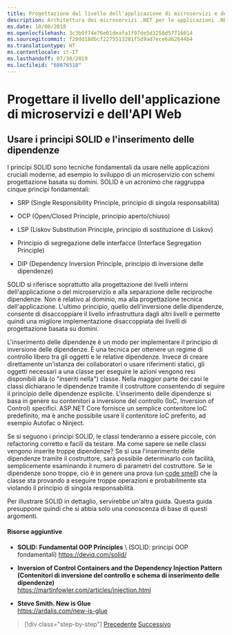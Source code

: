 ```yaml
---
title: Progettazione del livello dell'applicazione di microservizi e dell'API Web
description: Architettura dei microservizi .NET per le applicazioni .NET in contenitori | Brevi cenni sui principi SOLID per la progettazione del livello dell'applicazione.
ms.date: 10/08/2018
ms.openlocfilehash: 3c3b9f74e76e01deafa1f97de5d3250d57716014
ms.sourcegitcommit: f20dd18dbcf2275513281f5d9ad7ece6a62644b4
ms.translationtype: HT
ms.contentlocale: it-IT
ms.lasthandoff: 07/30/2019
ms.locfileid: "68676518"
---
```

# <a name="design-the-microservice-application-layer-and-web-api"></a>Progettare il livello dell'applicazione di microservizi e dell'API Web

## <a name="use-solid-principles-and-dependency-injection"></a>Usare i principi SOLID e l'inserimento delle dipendenze

I principi SOLID sono tecniche fondamentali da usare nelle applicazioni cruciali moderne, ad esempio lo sviluppo di un microservizio con schemi progettazione basata su domini. SOLID è un acronimo che raggruppa cinque principi fondamentali:

- SRP (Single Responsibility Principle, principio di singola responsabilità)

- OCP (Open/Closed Principle, principio aperto/chiuso)

- LSP (Liskov Substitution Principle, principio di sostituzione di Liskov)

- Principio di segregazione delle interfacce (Interface Segregation Principle)

- DIP (Dependency Inversion Principle, principio di inversione delle dipendenze)

SOLID si riferisce soprattutto alla progettazione dei livelli interni dell'applicazione o del microservizio e alla separazione delle reciproche dipendenze. Non è relativo al dominio, ma alla progettazione tecnica dell'applicazione. L'ultimo principio, quello dell'inversione delle dipendenze, consente di disaccoppiare il livello infrastruttura dagli altri livelli e permette quindi una migliore implementazione disaccoppiata dei livelli di progettazione basata su domini.

L'inserimento delle dipendenze è un modo per implementare il principio di inversione delle dipendenze. È una tecnica per ottenere un regime di controllo libero tra gli oggetti e le relative dipendenze. Invece di creare direttamente un'istanza dei collaboratori o usare riferimenti statici, gli oggetti necessari a una classe per eseguire le azioni vengono resi disponibili alla (o "inseriti nella") classe. Nella maggior parte dei casi le classi dichiarano le dipendenze tramite il costruttore consentendo di seguire il principio delle dipendenze esplicite. L'inserimento delle dipendenze si basa in genere su contenitori a inversione del controllo (IoC, Inversion of Control) specifici. ASP.NET Core fornisce un semplice contenitore IoC predefinito, ma è anche possibile usare il contenitore IoC preferito, ad esempio Autofac o Ninject.

Se si seguono i principi SOLID, le classi tenderanno a essere piccole, con refactoring corretto e facili da testare. Ma come sapere se nelle classi vengono inserite troppe dipendenze? Se si usa l'inserimento delle dipendenze tramite il costruttore, sarà possibile determinarlo con facilità, semplicemente esaminando il numero di parametri del costruttore. Se le dipendenze sono troppe, ciò è in genere una prova (un [code smell](https://deviq.com/code-smells/)) che la classe sta provando a eseguire troppe operazioni e probabilmente sta violando il principio di singola responsabilità.

Per illustrare SOLID in dettaglio, servirebbe un'altra guida. Questa guida presuppone quindi che si abbia solo una conoscenza di base di questi argomenti.

#### <a name="additional-resources"></a>Risorse aggiuntive

- **SOLID: Fundamental OOP Principles** \ (SOLID: principi OOP fondamentali)
  <https://deviq.com/solid/>

- **Inversion of Control Containers and the Dependency Injection Pattern (Contenitori di inversione del controllo e schema di inserimento delle dipendenze)**  \
  <https://martinfowler.com/articles/injection.html>

- **Steve Smith. New is Glue** \
  <https://ardalis.com/new-is-glue>

> [!div class="step-by-step"]
> [Precedente](nosql-database-persistence-infrastructure.md)
> [Successivo](microservice-application-layer-implementation-web-api.md)
